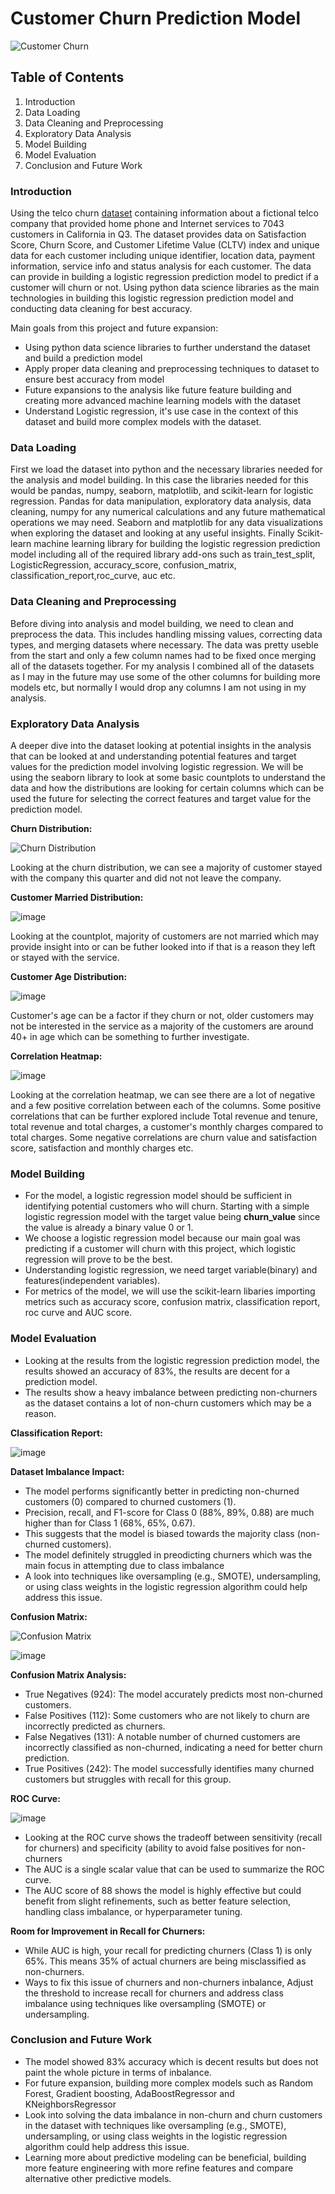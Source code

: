 # Customer Churn Prediction Model

![Customer Churn](https://github.com/user-attachments/assets/646a3608-ba63-4fdc-8041-f7e727a3037e)



## Table of Contents
1. Introduction
2. Data Loading
3. Data Cleaning and Preprocessing
4. Exploratory Data Analysis
6. Model Building
7. Model Evaluation
8. Conclusion and Future Work

### Introduction
Using the telco churn [dataset](https://www.kaggle.com/datasets/hassanelfattmi/why-do-customers-leave-can-you-spot-the-churners/data) containing information about a fictional telco company that provided home phone and Internet services to 7043 customers in California in Q3. The dataset provides data on Satisfaction Score, Churn Score, and Customer Lifetime Value (CLTV) index and unique data for each customer including unique identifier, location data, payment information, service info and status analysis for each customer. The data can provide in building a logistic regression prediction model to predict if a customer will churn or not. Using python data science libraries as the main technologies in building this logistic regression prediction model and conducting data cleaning for best accuracy.

Main goals from this project and future expansion: 
 * Using python data science libraries to further understand the dataset and build a prediction model
 * Apply proper data cleaning and preprocessing techniques to dataset to ensure best accuracy from model
 * Future expansions to the analysis like future feature building and creating more advanced machine learning models with the dataset
 * Understand Logistic regression, it's use case in the context of this dataset and build more complex models with the dataset. 


### Data Loading
First we load the dataset into python and the necessary libraries needed for the analysis and model building. In this case the libraries needed for this would be pandas, numpy, seaborn, matplotlib, and scikit-learn for logistic regression. Pandas for data manipulation, exploratory data analysis, data cleaning, numpy for any numerical calculations and any future mathematical operations we may need. Seaborn and matplotlib for any data visualizations when exploring the dataset and looking at any useful insights. Finally Scikit-learn machine learning library for building the logistic regression prediction model including all of the required library add-ons such as train_test_split, LogisticRegression, accuracy_score, confusion_matrix, classification_report,roc_curve, auc etc. 


### Data Cleaning and Preprocessing
Before diving into analysis and model building, we need to clean and preprocess the data. This includes handling missing values, correcting data types, and merging datasets where necessary. The data was pretty useble from the start and only a few column names had to be fixed once merging all of the datasets together. For my analysis I combined all of the datasets as I may in the future may use some of the other columns for building more models etc, but normally I would drop any columns I am not using in my analysis. 

### Exploratory Data Analysis
A deeper dive into the dataset looking at potential insights in the analysis that can be looked at and understanding potential features and target values for the prediction model involving logistic regression. We will be using the seaborn library to look at some basic countplots to understand the data and how the distributions are looking for certain columns which can be used the future for selecting the correct features and target value for the prediction model. 

**Churn Distribution:**

![Churn Distribution](https://github.com/user-attachments/assets/97dd39a2-e6b8-4055-ae1c-1797b39e8871) 

Looking at the churn distribution, we can see a majority of customer stayed with the company this quarter and did not not leave the company. 

**Customer Married Distribution:**

![image](https://github.com/user-attachments/assets/10b64cbc-2fbd-46e2-937f-ce0df1246e3a)

Looking at the countplot, majority of customers are not married which may provide insight into or can be futher looked into if that is a reason they left or stayed with the service. 

**Customer Age Distribution:**

![image](https://github.com/user-attachments/assets/94236f22-2fa0-4d90-816d-6c70151d05b2)

Customer's age can be a factor if they churn or not, older customers may not be interested in the service as a majority of the customers are around 40+ in age which can be something to further investigate. 

**Correlation Heatmap:**

![image](https://github.com/user-attachments/assets/5497551a-f973-4615-b0e9-2bfc49149c4f)

Looking at the correlation heatmap, we can see there are a lot of negative and a few positive correlation between each of the columns. Some positive correlations that can be further explored include Total revenue and tenure, total revenue and total charges, a customer's monthly charges compared to total charges. Some negative correlations are churn value and satisfaction score, satisfaction and monthly charges etc.  


### Model Building
* For the model, a logistic regression model should be sufficient in identifying potential customers who will churn. Starting with a simple logistic regression model with the target value being **churn_value** since the value is already a binary value 0 or 1.
* We choose a logistic regression model because our main goal was predicting if a customer will churn with this project, which logistic regression will prove to be the best. 
* Understanding logistic regression, we need target variable(binary) and features(independent variables).
* For metrics of the model, we will use the scikit-learn libaries importing metrics such as accuracy score, confusion matrix, classification report, roc curve and AUC score. 


### Model Evaluation
* Looking at the results from the logistic regression prediction model, the results showed an accuracy of 83%, the results are decent for a prediction model.
* The results show a heavy imbalance between predicting non-churners as the dataset contains a lot of non-churn customers which may be a reason. 



**Classification Report:**

![image](https://github.com/user-attachments/assets/abd60168-a760-4980-a7db-91f6ee5741e4)

**Dataset Imbalance Impact:**

- The model performs significantly better in predicting non-churned customers (0) compared to churned customers (1).
- Precision, recall, and F1-score for Class 0 (88%, 89%, 0.88) are much higher than for Class 1 (68%, 65%, 0.67).
- This suggests that the model is biased towards the majority class (non-churned customers).
- The model definitely struggled in preodicting churners which was the main focus in attempting due to class imbalance
- A look into techniques like oversampling (e.g., SMOTE), undersampling, or using class weights in the logistic regression algorithm could help address this issue.


**Confusion Matrix:**

![Confusion Matrix](https://github.com/user-attachments/assets/1646c4ec-8729-4abf-a20b-f0f0c524dabd)

![image](https://github.com/user-attachments/assets/3e4b545c-8f6d-4f9b-a8f5-14481942291e)

**Confusion Matrix Analysis:**

- True Negatives (924): The model accurately predicts most non-churned customers.
- False Positives (112): Some customers who are not likely to churn are incorrectly predicted as churners.
- False Negatives (131): A notable number of churned customers are incorrectly classified as non-churned, indicating a need for better churn prediction.
- True Positives (242): The model successfully identifies many churned customers but struggles with recall for this group.


**ROC Curve:**

![image](https://github.com/user-attachments/assets/1b80b2be-1ce1-4c18-a940-ddc4284169be)

- Looking at the ROC curve shows the tradeoff between sensitivity (recall for churners) and specificity (ability to avoid false positives for non-churners
- The AUC is a single scalar value that can be used to summarize the ROC curve.
- The AUC score of 88 shows the model is highly effective but could benefit from slight refinements, such as better feature selection, handling class imbalance, or hyperparameter tuning.

**Room for Improvement in Recall for Churners:**

- While AUC is high, your recall for predicting churners (Class 1) is only 65%. This means 35% of actual churners are being misclassified as non-churners.
- Ways to fix this issue of churners and non-churners inbalance, Adjust the threshold to increase recall for churners and address class imbalance using techniques like oversampling (SMOTE) or undersampling.

### Conclusion and Future Work
* The model showed 83% accuracy which is decent results but does not paint the whole picture in terms of inbalance. 
* For future expansion, building more complex models such as Random Forest, Gradient boosting, AdaBoostRegressor and KNeighborsRegressor
* Look into solving the data imbalance in non-churn and churn customers in the dataset with techniques like oversampling (e.g., SMOTE), undersampling, or using class weights in the logistic regression algorithm could help address this issue.
* Learning more about predictive modeling can be beneficial, building more feature engineering with more refine features and compare alternative other predictive models. 


